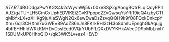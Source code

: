 $START$4BGDdgaPwYKGX4k2cWyvhWj5k+00xeSSjXq/AoogBQtrFLqiQoyRPrlAJZ/gJTU+LH5CmCxUphEDVlKEiZGvKPpope2ZvQwsqYsYffj19ieQ4/zbyCTIqMbYxLX+zXHKg9juXiaSWgN2Qx6ewEwaDsZzvqQQH9k9fO8FQxkDnkcpYXm+6qr3CHXml7uGWEx89AoZ86nJn8FKrkRHl3zH3o8dmlUEpnghGkAqujg4bIfEHHhIdWRkKM+Dv0ssIEed0VQrYUbFfLQXxDVYKHkAVecDD9oMbLnxl71SDUMkUP8HhbQIO+/qk3WK5Lv+az4+$END$